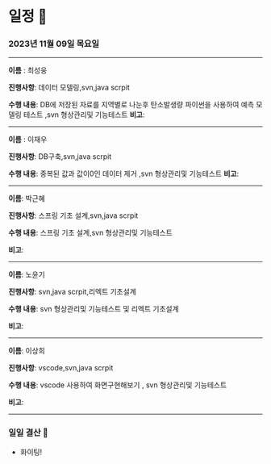 # 일정 📅
### 2023년 11월 09일 목요일
---

**이름** : 최성웅

**진행사항**: 데이터 모델링,svn,java scrpit

**수행 내용**: DB에 저장된 자료를 지역별로 나눈후 탄소발생량 파이썬을 사용하여 예측 모델링 테스트
                ,svn 형상관리및 기능테스트
**비고**:  

---


**이름** : 이재우

**진행사항**:  DB구축,svn,java scrpit

**수행 내용**: 중복된 값과 값이0인 데이터 제거
                 ,svn 형상관리및 기능테스트
**비고**:  

---

**이름**:  박근혜

**진행사항**: 스프링 기초 설계,svn,java scrpit

**수행 내용**: 스프링 기초 설계,svn 형상관리및 기능테스트

**비고**:  

---

**이름**:  노윤기

**진행사항**: svn,java scrpit,리엑트 기초설계

**수행 내용**:  svn 형상관리및 기능테스트 및 리엑트 기초설계

**비고**:  

---

**이름**:  이상희

**진행사항**: vscode,svn,java scrpit

**수행 내용**: vscode 사용하여 화면구현해보기 , svn 형상관리및 기능테스트

**비고**:  

---

### 일일 결산 📝
-  화이팅!
